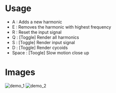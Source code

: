 # Usage

 - A : Adds a new harmonic
 - E : Removes the harmonic with highest frequency
 - R : Reset the input signal
 - Q : [Toggle] Render all harmonics
 - S : [Toggle] Render input signal
 - D : [Toggle] Render cycoids
 - Space : [Toogle] Slow motion close up
 
 # Images
 
 ![demo_1](https://github.com/johnBuffer/Foucloids/blob/master/img/demo_1.png)
 ![demo_2](https://github.com/johnBuffer/Foucloids/blob/master/img/demo_2.png)
